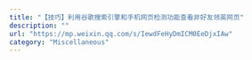```yaml
---
title: "【技巧】利用谷歌搜索引擎和手机网页检测功能查看非好友领英网页"
description: ""
url: "https://mp.weixin.qq.com/s/IewdFeHyDmICM0EeDjxIAw"
category: "Miscellaneous"
---
```

